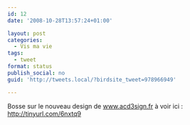 ```yaml
---
id: 12
date: '2008-10-28T13:57:24+01:00'

layout: post
categories:
  - Vis ma vie
tags:
  - tweet
format: status
publish_social: no
guid: 'http://tweets.local/?birdsite_tweet=978966949'

---
```


Bosse sur le nouveau design de www.acd3sign.fr à voir ici : http://tinyurl.com/6nxtq9